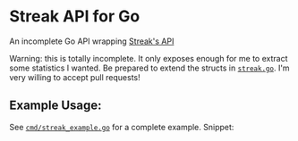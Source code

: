 Streak API for Go
================================

An incomplete Go API wrapping [Streak's API](http://www.streak.com/api/)

Warning: this is totally incomplete. It only exposes enough for me to extract some statistics I wanted. Be prepared to extend the structs in [`streak.go`](streak.go). I'm very willing to accept pull requests!

Example Usage:
-----------------

See [`cmd/streak_example.go`](cmd/streak_example.go) for a complete example. Snippet:

```go

```
